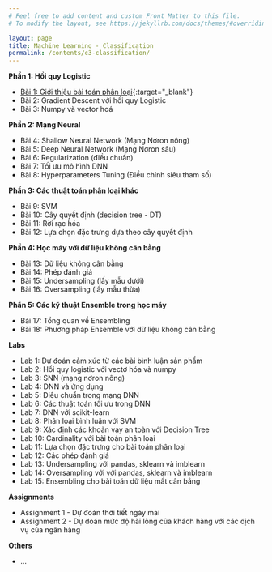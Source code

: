 ```yaml
---
# Feel free to add content and custom Front Matter to this file.
# To modify the layout, see https://jekyllrb.com/docs/themes/#overriding-theme-defaults

layout: page
title: Machine Learning - Classification
permalink: /contents/c3-classification/
---
```


**Phần 1: Hồi quy Logistic**
<br>
- [Bài 1: Giới thiệu bài toán phân loại](lesson1-introduction.html){:target="_blank"}
- Bài 2: Gradient Descent với hồi quy Logistic
- Bài 3: Numpy và vector hoá

**Phần 2: Mạng Neural**
<br>
- Bài 4: Shallow Neural Network (Mạng Nơron nông)
- Bài 5: Deep Neural Network (Mạng Nơron sâu)
- Bài 6: Regularization (điều chuẩn) 
- Bài 7: Tối ưu mô hình DNN
- Bài 8: Hyperparameters Tuning (Điều chỉnh siêu tham số)
  
**Phần 3: Các thuật toán phân loại khác**
<br>
- Bài 9: SVM
- Bài 10: Cây quyết định (decision tree - DT)
- Bài 11: Rời rạc hóa
- Bài 12: Lựa chọn đặc trưng dựa theo cây quyết định

**Phần 4: Học máy với dữ liệu không cân bằng**
- Bài 13: Dữ liệu không cân bằng
- Bài 14: Phép đánh giá
- Bài 15: Undersampling (lấy mẫu dưới)
- Bài 16: Oversampling (lấy mẫu thừa)

**Phần 5: Các kỹ thuật Ensemble trong học máy**
- Bài 17: Tổng quan về Ensembling
- Bài 18: Phương pháp Ensemble với dữ liệu không cân bằng
  
**Labs**
<br>

- Lab 1: Dự đoán cảm xúc từ các bài bình luận sản phẩm
- Lab 2: Hồi quy logistic với vectơ hóa và numpy
- Lab 3: SNN (mạng nơron nông)
- Lab 4: DNN và ứng dụng
- Lab 5: Điều chuẩn trong mạng DNN
- Lab 6: Các thuật toán tối ưu trong DNN
- Lab 7: DNN với scikit-learn
- Lab 8: Phân loại bình luận với SVM
- Lab 9: Xác định các khoản vay an toàn với Decision Tree
- Lab 10: Cardinality với bài toán phân loại
- Lab 11: Lựa chọn đặc trưng cho bài toán phân loại
- Lab 12: Các phép đánh giá
- Lab 13: Undersampling với pandas, sklearn và imblearn
- Lab 14: Oversampling với với pandas, sklearn và imblearn
- Lab 15: Ensembling cho bài toán dữ liệu mất cân bằng
  
**Assignments**
<br>
- Assignment 1 - Dự đoán thời tiết ngày mai
- Assignment 2 - Dự đoán mức độ hài lòng của khách hàng với các dịch vụ của ngân hàng

**Others**
<br>
  
- ...